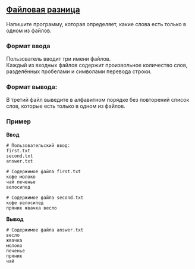 ## [Файловая разница](../../../solutions/3.5/35_h.py)

Напишите программу, которая определяет, какие слова есть только в одном из файлов.

### Формат ввода

Пользователь вводит три имени файлов.\
Каждый из входных файлов содержит произвольное количество слов, разделённых пробелами и символами перевода строки.

### Формат вывода:

В третий файл выведите в алфавитном порядке без повторений список слов, которые есть только в одном из файлов.

### Пример

__Ввод__
```plaintext
# Пользовательский ввод:
first.txt
second.txt
answer.txt

# Содержимое файла first.txt
кофе молоко
чай печенье
велосипед

# Содержимое файла second.txt
кофе велосипед
пряник жвачка весло

```

__Вывод__
```plaintext
# Содержимое файла answer.txt
весло
жвачка
молоко
печенье
пряник
чай
```